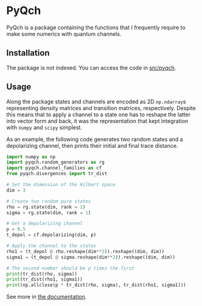 # PyQch

PyQch is a package containing the functions that I frequently require to make some numerics with quantum channels.

## Installation

The package is not indexed. You can access the code in [src/pyqch]().

## Usage

Along the package states and channels are encoded as 2D `np.ndarray`s representing density matrices and transition matrices, respectively.
Despite this means that to apply a channel to a state one has to reshape the latter into vector form and back, it was the representation
that kept integration with `numpy` and `scipy` simplest. 

As an example, the following code generates two random states and a depolarizing channel, then prints their initial and final trace distance.

```python
import numpy as np
import pyqch.random_generators as rg
import pyqch.channel_families as cf
from pyqch.divergences import tr_dist

# Set the dimension of the Hilbert space
dim = 3

# Create two random pure states
rho = rg.state(dim, rank = 1)
sigma = rg.state(dim, rank = 1)

# Get a depolarizing channel
p = 0.5
t_depol = cf.depolarizing(dim, p)

# Apply the channel to the states
rho1 = (t_depol @ rho.reshape(dim**2)).reshape((dim, dim))
sigma1 = (t_depol @ sigma.reshape(dim**2)).reshape((dim, dim))

# The second number should be p times the first
print(tr_dist(rho, sigma))
print(tr_dist(rho1, sigma1))
print(np.allclose(p * tr_dist(rho, sigma), tr_dist(rho1, sigma1)))
```

See more in [the documentation](https://RubenIbarrondo.github.io/quantum_channels/).


